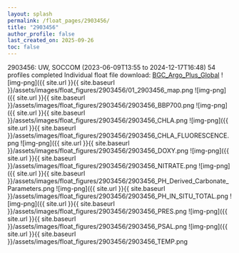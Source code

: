 ```yaml
---
layout: splash
permalink: /float_pages/2903456/
title: "2903456"
author_profile: false
last_created_on: 2025-09-26
toc: false
---
```

 
2903456: UW, SOCCOM (2023-06-09T13:55 to 2024-12-17T16:48)
54 profiles completed
Individual float file download: [BGC_Argo_Plus_Global](https://ftp.soest.hawaii.edu/bgc_argo_plus/Individual_Floats/outliers_removed/2903456_Sprof_processed.nc)
![img-png]({{ site.url }}{{ site.baseurl }}/assets/images/float_figures/2903456/01_2903456_map.png
![img-png]({{ site.url }}{{ site.baseurl }}/assets/images/float_figures/2903456/2903456_BBP700.png
![img-png]({{ site.url }}{{ site.baseurl }}/assets/images/float_figures/2903456/2903456_CHLA.png
![img-png]({{ site.url }}{{ site.baseurl }}/assets/images/float_figures/2903456/2903456_CHLA_FLUORESCENCE.png
![img-png]({{ site.url }}{{ site.baseurl }}/assets/images/float_figures/2903456/2903456_DOXY.png
![img-png]({{ site.url }}{{ site.baseurl }}/assets/images/float_figures/2903456/2903456_NITRATE.png
![img-png]({{ site.url }}{{ site.baseurl }}/assets/images/float_figures/2903456/2903456_PH_Derived_Carbonate_Parameters.png
![img-png]({{ site.url }}{{ site.baseurl }}/assets/images/float_figures/2903456/2903456_PH_IN_SITU_TOTAL.png
![img-png]({{ site.url }}{{ site.baseurl }}/assets/images/float_figures/2903456/2903456_PRES.png
![img-png]({{ site.url }}{{ site.baseurl }}/assets/images/float_figures/2903456/2903456_PSAL.png
![img-png]({{ site.url }}{{ site.baseurl }}/assets/images/float_figures/2903456/2903456_TEMP.png
